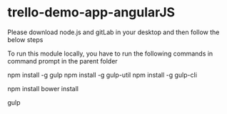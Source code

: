 # trello-demo-app-angularJS

Please download node.js and gitLab in your desktop and then follow the below steps

To run this module locally, you have to run the following commands in command prompt in the parent folder

npm install -g gulp
npm install -g gulp-util
npm install -g gulp-cli


npm install
bower install

gulp
